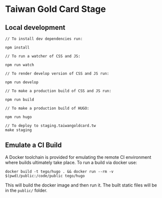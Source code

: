 # Taiwan Gold Card Stage

## Local development

```
// To install dev dependencies run:

npm install

// To run a watcher of CSS and JS:

npm run watch

// To render develop version of CSS and JS run:

npm run develop

// To make a production build of CSS and JS run:

npm run build

// To make a production build of HUGO:

npm run hugo

// To deploy to staging.taiwangoldcard.tw
make staging
```

## Emulate a CI Build

A Docker toolchain is provided for emulating the remote CI environment where builds ultimately take place. To run a build via docker use:

```
docker build -t tego/hugo . && docker run --rm -v $(pwd)/public:/code/public tego/hugo
```

This will build the docker image and then run it. The built static files will be in the `public/` folder.